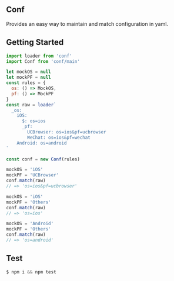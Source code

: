 ## Conf

Provides an easy way to maintain and match configuration in yaml.

## Getting Started

```js
import loader from 'conf'
import Conf from 'conf/main'

let mockOS = null
let mockPF = null
const rules = {
  os: () => MockOS,
  pf: () => MockPF
}
const raw = loader`
  _os:
    iOS:
      $: os=ios
      _pf:
        UCBrowser: os=ios&pf=ucbrowser
        WeChat: os=ios&pf=wechat
    Android: os=android
`

const conf = new Conf(rules)

mockOS = 'iOS'
mockPF = 'UCBrowser'
conf.match(raw)
// => 'os=ios&pf=ucbrowser'

mockOS = 'iOS'
mockPF = 'Others'
conf.match(raw)
// => 'os=ios'

mockOS = 'Android'
mockPF = 'Others'
conf.match(raw)
// => 'os=android'
```

## Test

```js
$ npm i && npm test
```
